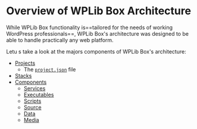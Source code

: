 # Overview of WPLib Box Architecture

While WPLib Box functionality is==tailored for the needs of working WordPress 
professionals==, WPLib Box's architecture was designed to be able to handle 
practically any web platform. 

Letu s take a look at the majors components of WPLib Box's architecture: 

- [Projects](projects/)
    - The [`project.json`](projects/project.json.md) file
- [Stacks](stacks/)
- [Components](components/)
    - [Services](components/#services)
    - [Executables](components/#executables)    
    - [Scripts](components/#scripts)        
    - [Source](components/#source-code)        
    - [Data](components/#data-files)            
    - [Media](components/#media-files)                